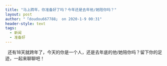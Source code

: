 ```yaml
---
title: "马上跨年，你准备好了吗？今年还是去年他/她陪你吗？"
layout: post
author: "「doudou667788」 on 2020-1-9 00:31"
header-style: text
tags:
  - 新闻
  - 准备好
---
```


<head></head>
<body>
  &nbsp;&nbsp;还有18天就跨年了，今天的你是一个人，还是去年底的他/她陪你吗？留下你的足迹，一起来聊聊吧！
 <br>
</body>


